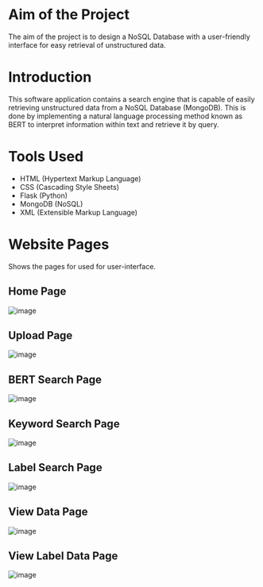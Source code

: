 # Aim of the Project
The aim of the project is to design a NoSQL Database with a user-friendly interface for easy retrieval of unstructured data.

# Introduction
This software application contains a search engine that is capable of easily retrieving unstructured data from a NoSQL Database (MongoDB). This is done by implementing a natural language processing method known as BERT to interpret information within text and retrieve it by query.

# Tools Used
- HTML (Hypertext Markup Language)
- CSS (Cascading Style Sheets)
- Flask (Python)
- MongoDB (NoSQL)
- XML (Extensible Markup Language)

# Website Pages
Shows the pages for used for user-interface.
## Home Page
![image](https://github.com/user-attachments/assets/08771592-ce28-4807-bcc2-9ac83a2bc35d)
## Upload Page
![image](https://github.com/user-attachments/assets/06ac8cdf-fcc0-42be-afd9-103db129b8f0)
## BERT Search Page
![image](https://github.com/user-attachments/assets/ad56eb68-ef4f-404b-a744-f6865ca1dabc)
## Keyword Search Page
![image](https://github.com/user-attachments/assets/3893955e-425b-4553-9d55-7f99d777b03f)
## Label Search Page
![image](https://github.com/user-attachments/assets/7ce37008-0abd-4a1c-b5f7-9c1582a48c27)
## View Data Page
![image](https://github.com/user-attachments/assets/5c2af4a6-f057-45cb-9ed4-4930831d5154)
## View Label Data Page
![image](https://github.com/user-attachments/assets/76ab8cc1-8dc0-4fd2-bcf6-db79911d882e)


